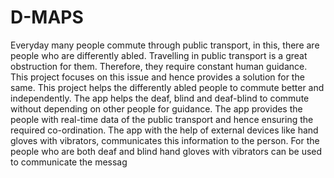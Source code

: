 <h1>D-MAPS
</h1>
Everyday many people commute through public transport, in this, there are people who are 
differently abled. Travelling in public transport is a great obstruction for them. Therefore, 
they require constant human guidance. This project focuses on this issue and hence provides 
a solution for the same. This project helps the differently abled people to commute better and 
independently. The app helps the deaf, blind and deaf-blind to commute without depending 
on other people for guidance. The app provides the people with real-time data of the public 
transport and hence ensuring the required co-ordination. The app with the help of external 
devices like hand gloves with vibrators, communicates this information to the person. For the 
people who are both deaf and blind hand gloves with vibrators can be used to communicate 
the messag
